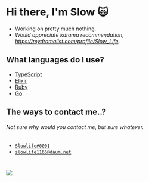 # Hi there, I'm Slow 🙀

- Working on pretty much nothing.
- *Would appreciate kdrama recommendation, https://mydramalist.com/profile/Slow_Life*.

## What languages do I use?
- [TypeScript](https://www.typescriptlang.org)
- [Elixir](https://elixir-lang.org/)
- [Ruby](https://www.ruby-lang.org)
- [Go](https://go.dev)

## The ways to contact me..?
###### Not sure why would you contact me, but sure whatever.

- <a href="https://discord.com/users/374905512661221377">`Slowlife#0001`</a>
- <a href="mailto:slowlife1165@daum.net">`slowlife1165@daum.net`</a>

#

![](https://i.imgur.com/FaTsvPu.gif)
